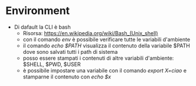 
# Environment

 - Di dafault la CLI è bash
    - Risorsa: https://en.wikipedia.org/wiki/Bash_(Unix_shell)
    - con il comando *env* è possibile verificare tutte le variabili d'ambiente
    - il comando *echo $PATH* visualizza il contenuto della variabile $PATH dove sono salvati tutti i path di sistema
    - posso essere stampati i contenuti di altre variabili d'ambiente: $SHELL, $PWD, $USER
    - è possibile impostare una variabile con il comando *export X=ciao* e stamparne il contenuto con *echo $x*
